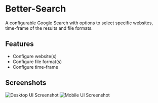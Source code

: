 
# Better-Search

A configurable Google Search with options to select specific websites, time-frame of the results and file formats.


## Features

- Configure website(s)
- Configure file format(s) 
- Configure time-frame


## Screenshots

![Desktop UI Screenshot](/screenshots/pc.jpg?raw=true "Desktop UI")
![Mobile UI Screenshot](/screenshots/mobile.jpg?raw=true "Desktop UI")

